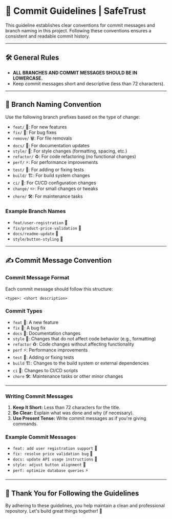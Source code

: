 # 🚀 Commit Guidelines | SafeTrust

This guideline establishes clear conventions for commit messages and branch naming in this project. Following these conventions ensures a consistent and readable commit history.

---

## 🛠️ General Rules

- **ALL BRANCHES AND COMMIT MESSAGES SHOULD BE IN LOWERCASE.**
- Keep commit messages short and descriptive (less than 72 characters).

---

## 🌳 Branch Naming Convention

Use the following branch prefixes based on the type of change:

- `feat/` 🌟: For new features
- `fix/` 🐛: For bug fixes
- `remove/` 🗑️: For file removals
- `docs/` 📖: For documentation updates
- `style/` 🎨: For style changes (formatting, spacing, etc.)
- `refactor/` ♻️: For code refactoring (no functional changes)
- `perf/` ⚡: For performance improvements
- `test/` 🧪: For adding or fixing tests
- `build/` 🏗️: For build system changes
- `ci/` 🔄: For CI/CD configuration changes
- `change/` ✏️: For small changes or tweaks
- `chore/` 🛠️: For maintenance tasks

### Example Branch Names

- `feat/user-registration` 🌟
- `fix/product-price-validation` 🐛
- `docs/readme-update` 📖
- `style/button-styling` 🎨

---

## ✍️ Commit Message Convention

### Commit Message Format

Each commit message should follow this structure:

```text
<type>: <short description>
```

### Commit Types

- `feat` 🌟: A new feature
- `fix` 🐛: A bug fix
- `docs` 📖: Documentation changes
- `style` 🎨: Changes that do not affect code behavior (e.g., formatting)
- `refactor` ♻️: Code changes without affecting functionality
- `perf` ⚡: Performance improvements
- `test` 🧪: Adding or fixing tests
- `build` 🏗️: Changes to the build system or external dependencies
- `ci` 🔄: Changes to CI/CD scripts
- `chore` 🛠️: Maintenance tasks or other minor changes

---

### Writing Commit Messages

1. **Keep It Short:** Less than 72 characters for the title.
2. **Be Clear:** Explain what was done and why (if necessary).
3. **Use Present Tense:** Write commit messages as if you're giving commands.

### Example Commit Messages

- `feat: add user registration support` 🌟
- `fix: resolve price validation bug` 🐛
- `docs: update API usage instructions` 📖
- `style: adjust button alignment` 🎨
- `perf: optimize database queries` ⚡

---

## 🙏 Thank You for Following the Guidelines

By adhering to these guidelines, you help maintain a clean and professional repository. Let's build great things together! 🚀
